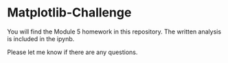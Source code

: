 # Matplotlib-Challenge
You will find the Module 5 homework in this repository. The written analysis is included in the ipynb.

Please let me know if there are any questions.
